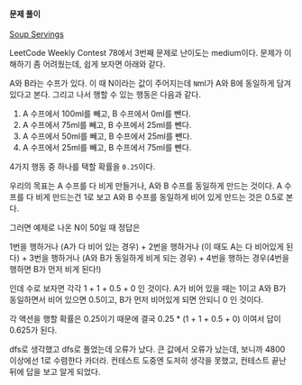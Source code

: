 #### 문제 풀이

[Soup Servings](https://leetcode.com/problems/soup-servings/description/)


LeetCode Weekly Contest 78에서 3번째 문제로 난이도는 medium이다.
문제가 이해하기 좀 어려웠는데, 쉽게 보자면 아래와 같다.

A와 B라는 수프가 있다. 이 때 N이라는 값이 주어지는데 <code>N</code>ml가 A와 B에 동일하게 담겨 있다고 본다.
그리고 나서 행할 수 있는 행동은 다음과 같다.
1. A 수프에서 100ml를 빼고, B 수프에서 0ml를 뺀다.
2. A 수프에서 75ml를 빼고, B 수프에서 25ml를 뺀다.
3. A 수프에서 50ml를 빼고, B 수프에서 25ml를 뺀다.
4. A 수프에서 25ml를 빼고, B 수프에서 75ml를 뺀다.

4가지 행동 중 하나를 택할 확률을 <code>0.25</code>이다.

우리의 목표는 A 수프를 다 비게 만들거나, A와 B 수프를 동일하게 만드는 것이다.
A 수프를 다 비게 만드는건 1로 보고 A와 B 수프를 동일하게 비어 있게 만드는 것은 0.5로 본다.

그러면 예제로 나온 N이 50일 때 정답은

1번을 행하거나 (A가 다 비어 있는 경우) + 
2번을 행하거나 (이 때도 A는 다 비어있게 된다) + 
3번을 행하거나 (A와 B가 동일하게 비게 되는 경우) + 
4번을 행하는 경우(4번을 행하면 B가 먼저 비게 된다!)

인데 수로 보자면 각각 1 + 1 + 0.5 + 0 인 것이다.
A가 비어 있을 때는 1이고 A와 B가 동일하면서 비어 있으면 0.5이고, B가 먼저 비어있게 되면 안되니 0 인 것이다.

각 액션을 행할 확률은 0.25이기 때문에
결국 0.25 * (1 + 1 + 0.5 + 0) 이여서 답이 0.625가 된다.

dfs로 생각했고 dfs로 풀었는데 오류가 났다.
큰 값에서 오류가 났는데, 보니까 4800 이상에선 1로 수렴한다 카더라.
컨테스트 도중엔 도저히 생각을 못했고, 컨테스트 끝난 뒤에 답을 보고 알게 되었다.

